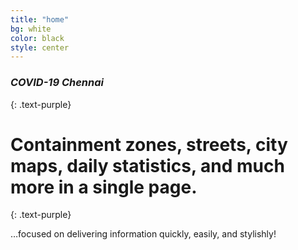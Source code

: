 ```yaml
---
title: "home"
bg: white
color: black
style: center
---
```


### *COVID-19 Chennai*
{: .text-purple}

<span class="fa-stack subtlecircle" style="font-size:100px; background:rgba(255,166,0,0.1)">
  <i class="fa fa-circle fa-stack-2x text-white"></i>
  <i class="fas fa-viruses fa-stack-1x text-orange"></i>
</span>

# Containment zones, streets, city maps, daily statistics, and much more in a single page.
{: .text-purple}


…focused on delivering information quickly, easily, and stylishly!

